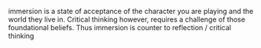immersion is a state of acceptance of the character you are playing and the world they live in. Critical thinking however, requires a challenge of those foundational beliefs. Thus immersion is counter to reflection / critical thinking
